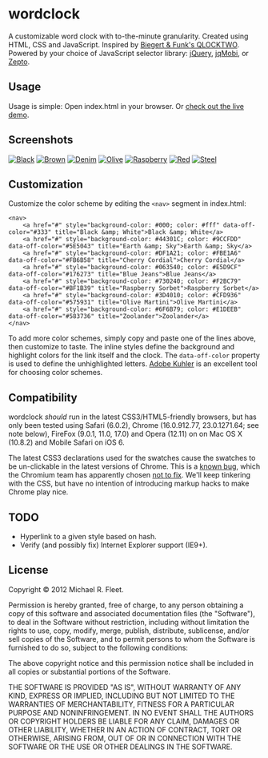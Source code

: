 wordclock
=========

A customizable word clock with to-the-minute granularity. Created using HTML, CSS and JavaScript.
Inspired by [Biegert & Funk's QLOCKTWO](http://www.qlocktwo.com/info.php?lang=en). Powered by your choice of JavaScript selector library: [jQuery](http://jquery.com), [jqMobi](http://www.jqmobi.com), or [Zepto](http://zeptojs.com).

Usage
-----

Usage is simple: Open index.html in your browser. Or [check out the live demo](http://f1337.github.com/wordclock/).

Screenshots
-----------

[![Black](https://raw.github.com/f1337/wordclock/master/images/black.png)](http://f1337.github.com/wordclock/)
[![Brown](https://raw.github.com/f1337/wordclock/master/images/brown.png)](http://f1337.github.com/wordclock/)
[![Denim](https://raw.github.com/f1337/wordclock/master/images/denim.png)](http://f1337.github.com/wordclock/)
[![Olive](https://raw.github.com/f1337/wordclock/master/images/olive.png)](http://f1337.github.com/wordclock/)
[![Raspberry](https://raw.github.com/f1337/wordclock/master/images/raspberry.png)](http://f1337.github.com/wordclock/)
[![Red](https://raw.github.com/f1337/wordclock/master/images/red.png)](http://f1337.github.com/wordclock/)
[![Steel](https://raw.github.com/f1337/wordclock/master/images/steel.png)](http://f1337.github.com/wordclock/)


Customization
-------------

Customize the color scheme by editing the `<nav>` segment in index.html:

    <nav>
        <a href="#" style="background-color: #000; color: #fff" data-off-color="#333" title="Black &amp; White">Black &amp; White</a>
        <a href="#" style="background-color: #44301C; color: #9CCFDD" data-off-color="#5E5043" title="Earth &amp; Sky">Earth &amp; Sky</a>
        <a href="#" style="background-color: #DF1A21; color: #FBE1A6" data-off-color="#FB6B58" title="Cherry Cordial">Cherry Cordial</a>
        <a href="#" style="background-color: #063540; color: #E5D9CF" data-off-color="#176273" title="Blue Jeans">Blue Jeans</a>
        <a href="#" style="background-color: #730240; color: #F2BC79" data-off-color="#BF1B39" title="Raspberry Sorbet">Raspberry Sorbet</a>
        <a href="#" style="background-color: #3D4010; color: #CFD936" data-off-color="#575931" title="Olive Martini">Olive Martini</a>
        <a href="#" style="background-color: #6F6B79; color: #E1DEEB" data-off-color="#583736" title="Zoolander">Zoolander</a>
    </nav>

To add more color schemes, simply copy and paste one of the lines above, then customize to taste. The inline styles define the background and highlight colors for the link itself and the clock. The `data-off-color` property is used to define the unhighlighted letters. [Adobe Kuhler](https://kuler.adobe.com/) is an excellent tool for choosing color schemes.


Compatibility
-------------

wordclock *should* run in the latest CSS3/HTML5-friendly browsers, but has only been tested using Safari (6.0.2), Chrome (16.0.912.77, 23.0.1271.64; see note below), FireFox (9.0.1, 11.0, 17.0) and Opera (12.11) on on Mac OS X (10.8.2) and Mobile Safari on iOS 6.

The latest CSS3 declarations used for the swatches cause the swatches to be un-clickable in the latest versions of Chrome. This is a [known bug](http://code.google.com/p/chromium/issues/detail?id=92917), which the Chromium team has apparently chosen [not to fix](http://code.google.com/p/chromium/issues/detail?id=86730). We'll keep tinkering with the CSS, but have no intention of introducing markup hacks to make Chrome play nice.

TODO
----

* Hyperlink to a given style based on hash.
* Verify (and possibly fix) Internet Explorer support (IE9+).


License
-------

Copyright © 2012 Michael R. Fleet.

Permission is hereby granted, free of charge, to any person obtaining a copy of this software and associated documentation files (the "Software"), to deal in the Software without restriction, including without limitation the rights to use, copy, modify, merge, publish, distribute, sublicense, and/or sell copies of the Software, and to permit persons to whom the Software is furnished to do so, subject to the following conditions:

The above copyright notice and this permission notice shall be included in all copies or substantial portions of the Software.

THE SOFTWARE IS PROVIDED "AS IS", WITHOUT WARRANTY OF ANY KIND, EXPRESS OR IMPLIED, INCLUDING BUT NOT LIMITED TO THE WARRANTIES OF MERCHANTABILITY, FITNESS FOR A PARTICULAR PURPOSE AND NONINFRINGEMENT. IN NO EVENT SHALL THE AUTHORS OR COPYRIGHT HOLDERS BE LIABLE FOR ANY CLAIM, DAMAGES OR OTHER LIABILITY, WHETHER IN AN ACTION OF CONTRACT, TORT OR OTHERWISE, ARISING FROM, OUT OF OR IN CONNECTION WITH THE SOFTWARE OR THE USE OR OTHER DEALINGS IN THE SOFTWARE.
